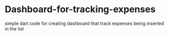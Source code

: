 # Dashboard-for-tracking-expenses
simple dart code for creating dashboard that track expenses being inserted in the list
